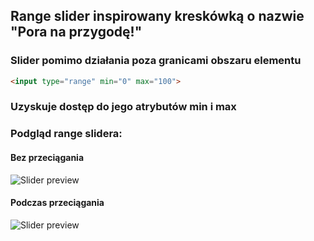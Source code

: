 ## Range slider inspirowany kreskówką o nazwie "Pora na przygodę!"
### Slider pomimo działania poza granicami obszaru elementu
```html
<input type="range" min="0" max="100">
```
### Uzyskuje dostęp do jego atrybutów min i max 

### Podgląd range slidera:
#### Bez przeciągania
![Slider preview](https://i.ibb.co/wQXnnbv/slider-before.png)
#### Podczas przeciągania
![Slider preview](https://i.ibb.co/gRd2Ss1/slider-after.png)
